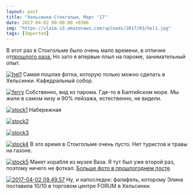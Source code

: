 ```yaml
---
layout: post
title: "Хельсинки-Стокгольм, Март '17"
date: 2017-04-02 00:00:00 +0300
img: "https://vlaim.s3.amazonaws.com/uploads/2017/03/hel1.jpg"
tags: [Imported]
---
```


В этот раз в Стокгольме было очень мало времени, в отличие от[прошлого раза.](https://blog.alexeyev.me/2016/07/stockholm/ "Стокгольм ’16") Но зато я впервые плыл на пароме, занимательный опыт.

[![hel1](https://vlaim.s3.amazonaws.com/uploads/2017/03/hel1.jpg)](https://vlaim.s3.amazonaws.com/uploads/2017/03/hel1.jpg) Самая пошлая фотка, которую только можно сделать в Хельсинки. Кафедральный собор.

[![ferry](https://vlaim.s3.amazonaws.com/uploads/2017/03/ferry-.jpg)](https://vlaim.s3.amazonaws.com/uploads/2017/03/ferry-.jpg) Собственно, вид из парома. Где-то в Балтийском море. Мы жили в самом низу и 90% пейзажа, естественно, не видели.

[![stock1](https://vlaim.s3.amazonaws.com/uploads/2017/03/stock1.jpg)](https://vlaim.s3.amazonaws.com/uploads/2017/03/stock1.jpg) Набережная

[![stock2](https://vlaim.s3.amazonaws.com/uploads/2017/03/stock2.jpg)](https://vlaim.s3.amazonaws.com/uploads/2017/03/stock2.jpg)

[![stock3](https://vlaim.s3.amazonaws.com/uploads/2017/03/stock3.jpg)](https://vlaim.s3.amazonaws.com/uploads/2017/03/stock3.jpg)

[![stock4](https://vlaim.s3.amazonaws.com/uploads/2017/03/stock4.jpg)](https://vlaim.s3.amazonaws.com/uploads/2017/03/stock4.jpg) В это время в Стокгольме очень пусто. Нет туристов и травы на газоне.

[![stock5](https://vlaim.s3.amazonaws.com/uploads/2017/03/stock5.jpg)](https://vlaim.s3.amazonaws.com/uploads/2017/03/stock5.jpg) Макет корабля из музея Ваза. Я тут был уже второй раз, поэтому ничего не фоткал. [Больше фото в прошлогоднем посте](https://blog.alexeyev.me/2016/07/stockholm/ "Стокгольм ’16").

[![2017-04-02 09.49.57](https://vlaim.s3.amazonaws.com/uploads/2017/04/2017-04-02-09.49.57.jpg)](https://vlaim.s3.amazonaws.com/uploads/2017/04/2017-04-02-09.49.57.jpg) Ну, и напоследок: фалафель, которому Элина поставила 10/10 в торговом центре FORUM в Хельсинки.
